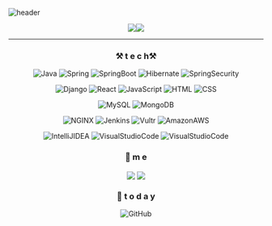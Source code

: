 ![header](https://capsule-render.vercel.app/api?type=waving&text=🦋Chae%20Eun🦋&fontSize=45&fontAlignY=40&desc=BackEnd%20Developer&descSize=13&descAlign=54.5&descAlignY=22.5&color=0:e8dcfd,100:100094&height=160)
 
 <div align=center> 
  <a><img src="https://github-readme-stats.vercel.app/api?username=cheun0327&show_icons=true&hide_border=true&count_private=true&theme=radical&no-bg=true"/></a><a><img align="top" src="https://github-readme-stats.vercel.app/api/top-langs/?username=cheun0327&theme=radical&layout=compact&hide_border=true&exclude_repo=Web-Programming,Data-Mining&hide=HTML,CSS&langs_count=10&no-bg=true"/></a>
 </div>

 <hr>
 
 <div>
 <div align=center> 
 
  ### ⚒ t e c h⚒
 
 ![Java](https://img.shields.io/badge/Java-007396?style=flat&logo=Java) ![Spring](https://img.shields.io/badge/Spring-6DB33F?style=flat&logo=Spring&logoColor=white) ![SpringBoot](https://img.shields.io/badge/Spring%20Boot-6DB33F?style=flat&logo=SpringBoot&logoColor=white)
![Hibernate](https://img.shields.io/badge/Hibernate-59666C?style=flat&logo=Hibernate&logoColor=white) ![SpringSecurity](https://img.shields.io/badge/Spring%20Security-6DB33F?style=flat&logo=SpringSecurity&logoColor=white)
 
 ![Django](https://img.shields.io/badge/Django-092E20?logo=Django&logoColor=white) ![React](https://img.shields.io/badge/React-61DAFB?logo=React&logoColor=white) ![JavaScript](https://img.shields.io/badge/JavaScript-F7DF1E?logo=JavaScript&logoColor=white) ![HTML](https://img.shields.io/badge/HTML5-E34F26?logo=HTML5&logoColor=white) ![CSS](https://img.shields.io/badge/CSS3-1572B6?logo=CSS3&logoColor=white)

 ![MySQL](https://img.shields.io/badge/MySQL-4479A1?style=flat&logo=MySQL&logoColor=white) ![MongoDB](https://img.shields.io/badge/MongoDB-47A248?style=flat&logo=MongoDB&logoColor=white)

![NGINX](https://img.shields.io/badge/NGINX-009639?style=flat&logo=NGINX&logoColor=white) ![Jenkins](https://img.shields.io/badge/Jenkins-D24939?style=flat&logo=Jenkins&logoColor=white) ![Vultr](https://img.shields.io/badge/Vultr-007BFC?style=flat&logo=Vultr&logoColor=white) ![AmazonAWS](https://img.shields.io/badge/AWS-232F3E?style=flat&logo=AmazonAWS&logoColor=white)

![IntelliJIDEA](https://img.shields.io/badge/IntelliJ%20IDEA-000000?style=flat&logo=IntelliJIDEA&logoColor=white) ![VisualStudioCode](https://img.shields.io/badge/VSCode-007ACC?style=flat&logo=VisualStudioCode&logoColor=white) ![VisualStudioCode](https://img.shields.io/badge/Eclipse%20IDE-2C2255?style=flat&logo=EclipseIDE&logoColor=white) 
 
  </div>
 
 <div align=center> 
 
 ### 💫 m e 
 <a href="https://velog.io/@leocodms"><img align="center" src="https://img.shields.io/badge/Velog-20C997?logo=Velog&logoColor=white"/></a> <a href="mailto:cheun0327@gmail.com"><img align="center" src="https://img.shields.io/badge/Gmail-EA4335?logo=Gmail&logoColor=white"/></a>
 
 ### 💌  t o d a y 
  ![GitHub](https://hits.seeyoufarm.com/api/count/incr/badge.svg?url=https%3A%2F%2Fgithub.com%2Fseondal&count_bg=%23000000&title_bg=%23000000&icon=github.svg&icon_color=%23E7E7E7&title=GitHub)
 
 </div>
  </div>
<!--
![trophy](https://github-profile-trophy.vercel.app/?username=cheun0327&theme=monokai&no-bg=true) -->

<!-- <div align=center>
  ⚒ t e c h⚒

 [![Velog](https://img.shields.io/badge/Velog-20C997?logo=Velog&logoColor=white)](https://velog.io/@leocodms) [![Gmail](https://img.shields.io/badge/Gmail-EA4335?logo=Gmail&logoColor=white)](mailto:cheun0327@gmail.com)

  [![html](https://img.shields.io/badge/Html-E34F26?style=flat-square&logo=Html5&logoColor=white)](https://github.com/cheun0327/fullPage) [![css](https://img.shields.io/badge/CSS-1572B6?style=flat-square&logo=CSS3&logoColor=white)](https://github.com/cheun0327/fullPage)
</div> -->
